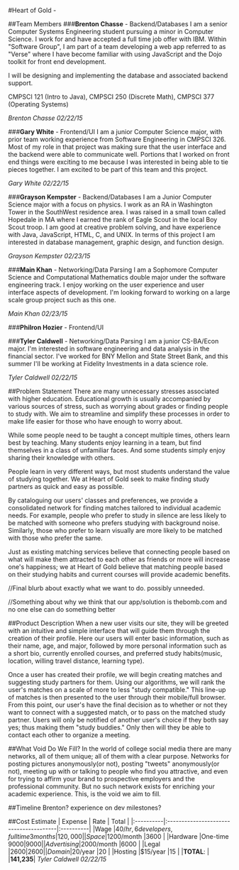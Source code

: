 #Heart of Gold - 

##Team Members
###**Brenton Chasse** - Backend/Databases
I am a senior Computer Systems Engineering student pursuing a minor in Computer Science. I work for and have accepted a full time job offer with IBM. Within "Software Group", I am part of a team developing a web app referred to as "Verse" where I have become familiar with using JavaScript and the Dojo toolkit for front end development.

I will be designing and implementing the database and associated backend support.

CMPSCI 121 (Intro to Java), CMPSCI 250 (Discrete Math), CMPSCI 377 (Operating Systems)

*Brenton Chasse 02/22/15*

###**Gary White** - Frontend/UI
I am a junior Computer Science major, with prior team working experience from Software Engineering in CMPSCI 326. Most of my role in that project was making sure that the user interface and the backend were able to communicate well. Portions that I worked on front end things were exciting to me because I was interested in being able to tie pieces together. I am excited to be part of this team and this project.

*Gary White 02/22/15*
 
###**Grayson Kempster** - Backend/Databases
I am a Junior Computer Science major with a focus on physics. I work as an RA in Washington Tower in the SouthWest residence area. I was raised in a small town called Hopedale in MA where I earned the rank of Eagle Scout in the local Boy Scout troop. I am good at creative problem solving, and have experience with Java, JavaScript, HTML, C, and UNIX. In terms of this project I am interested in database management, graphic design, and function design.

*Grayson Kempster 02/23/15*

###**Main Khan** - Networking/Data Parsing
I am a Sophomore Computer Science and Computational Mathematics double major under the software engineering track. I enjoy working on the user experience and user interface aspects of development. I'm looking forward to working on a large scale group project such as this one.  

*Main Khan 02/23/15*

###**Philron Hozier** - Frontend/UI

###**Tyler Caldwell** - Networking/Data Parsing
I am a junior CS-BA/Econ major. I'm interested in software engineering and data analysis in the financial sector. I've worked for BNY Mellon and State Street Bank, and this summer I'll be working at Fidelity Investments in a data science role.

*Tyler Caldwell 02/22/15*

##Problem Statement
There are many unnecessary stresses associated with higher education. Educational growth is usually accompanied by various sources of stress, such as worrying about grades or finding people to study with. We aim to streamline and simplify these processes in order to make life easier for those who have enough to worry about.

While some people need to be taught a concept multiple times, others learn best by teaching. Many students enjoy learning in a team, but find themselves in a class of unfamiliar faces. And some students simply enjoy sharing their knowledge with others.

People learn in very different ways, but most students understand the value of studying together. We at Heart of Gold seek to make finding study partners as quick and easy as possible.

By cataloguing our users' classes and preferences, we provide a consolidated network for finding matches tailored to individual academic needs. For example, people who prefer to study in silence are less likely to be matched with someone who prefers studying with background noise. Similarly, those who prefer to learn visually are more likely to be matched with those who prefer the same.

Just as existing matching services believe that connecting people based on what will make them attracted to each other as friends or more will increase one's happiness; we at Heart of Gold believe that matching people based on their studying habits and current courses will provide academic benefits.

//Final blurb about exactly what we want to do. possibly unneeded.

//Something about why we think that our app/solution is thebomb.com and no one else can do something better

##Product Description
When a new user visits our site, they will be greeted with an intuitive and simple interface that will guide them through the creation of their profile. Here our users will enter basic information, such as their name, age, and major, followed by more personal information such as a short bio, currently enrolled courses, and preferred study habits(music, location, willing travel distance, learning type). 

Once a user has created their profile, we will begin creating matches and suggesting study partners for them. Using our algorithms, we will rank the user's matches on a scale of more to less "study compatible." This line-up of matches is then presented to the user through their mobile/full browser. From this point, our user's have the final decision as to whether or not they want to connect with a suggested match, or to pass on the matched study partner. Users will only be notified of another user's choice if they both say yes; thus making them "study buddies." Only then will they be able to contact each other to organize a meeting.

##What Void Do We Fill?
In the world of college social media there are many networks, all of them unique; all of them with a clear purpose. Networks for posting pictures anonymously(or not), posting "tweets" anonymously(or not), meeting up with or talking to people who find you attractive, and even for trying to affirm your brand to prospective employers and the professional community. But no such network exists for enriching your academic experience. This, is the void we aim to fill.

##Timeline
Brenton? experience on dev milestones?

##Cost Estimate
|  Expense  | Rate                                   | Total     |
|:----------|:---------------------------------------|:----------|
|Wage       |$40/hr, 6 developers, full time 3 months|120,000    |
|Space      |$1200/month                             |3600       |
|Hardware   |One-time $9000                          |9000       |
|Advertising|$2000/month                             |6000       |
|Legal      |$2600                                   |2600       |
|Domain     |$20/year                                |20         |
|Hosting    |$15/year                                |15         |
|**TOTAL**: |                                        |**141,235**|
*Tyler Caldwell 02/22/15*
